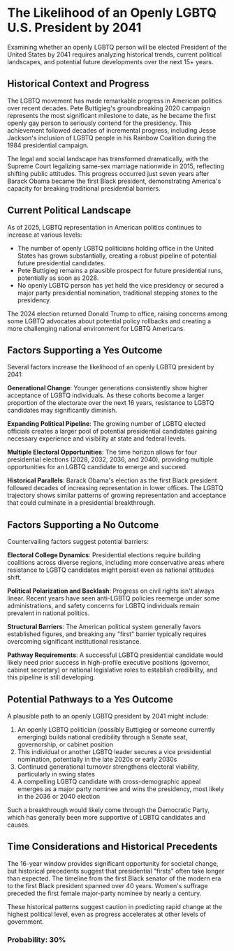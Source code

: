 # The Likelihood of an Openly LGBTQ U.S. President by 2041

Examining whether an openly LGBTQ person will be elected President of the United States by 2041 requires analyzing historical trends, current political landscapes, and potential future developments over the next 15+ years.

## Historical Context and Progress

The LGBTQ movement has made remarkable progress in American politics over recent decades. Pete Buttigieg's groundbreaking 2020 campaign represents the most significant milestone to date, as he became the first openly gay person to seriously contend for the presidency. This achievement followed decades of incremental progress, including Jesse Jackson's inclusion of LGBTQ people in his Rainbow Coalition during the 1984 presidential campaign.

The legal and social landscape has transformed dramatically, with the Supreme Court legalizing same-sex marriage nationwide in 2015, reflecting shifting public attitudes. This progress occurred just seven years after Barack Obama became the first Black president, demonstrating America's capacity for breaking traditional presidential barriers.

## Current Political Landscape

As of 2025, LGBTQ representation in American politics continues to increase at various levels:

- The number of openly LGBTQ politicians holding office in the United States has grown substantially, creating a robust pipeline of potential future presidential candidates.
- Pete Buttigieg remains a plausible prospect for future presidential runs, potentially as soon as 2028.
- No openly LGBTQ person has yet held the vice presidency or secured a major party presidential nomination, traditional stepping stones to the presidency.

The 2024 election returned Donald Trump to office, raising concerns among some LGBTQ advocates about potential policy rollbacks and creating a more challenging national environment for LGBTQ Americans.

## Factors Supporting a Yes Outcome

Several factors increase the likelihood of an openly LGBTQ president by 2041:

**Generational Change**: Younger generations consistently show higher acceptance of LGBTQ individuals. As these cohorts become a larger proportion of the electorate over the next 16 years, resistance to LGBTQ candidates may significantly diminish.

**Expanding Political Pipeline**: The growing number of LGBTQ elected officials creates a larger pool of potential presidential candidates gaining necessary experience and visibility at state and federal levels.

**Multiple Electoral Opportunities**: The time horizon allows for four presidential elections (2028, 2032, 2036, and 2040), providing multiple opportunities for an LGBTQ candidate to emerge and succeed.

**Historical Parallels**: Barack Obama's election as the first Black president followed decades of increasing representation in lower offices. The LGBTQ trajectory shows similar patterns of growing representation and acceptance that could culminate in a presidential breakthrough.

## Factors Supporting a No Outcome

Countervailing factors suggest potential barriers:

**Electoral College Dynamics**: Presidential elections require building coalitions across diverse regions, including more conservative areas where resistance to LGBTQ candidates might persist even as national attitudes shift.

**Political Polarization and Backlash**: Progress on civil rights isn't always linear. Recent years have seen anti-LGBTQ policies reemerge under some administrations, and safety concerns for LGBTQ individuals remain prevalent in national politics.

**Structural Barriers**: The American political system generally favors established figures, and breaking any "first" barrier typically requires overcoming significant institutional resistance.

**Pathway Requirements**: A successful LGBTQ presidential candidate would likely need prior success in high-profile executive positions (governor, cabinet secretary) or national legislative roles to establish credibility, and this pipeline is still developing.

## Potential Pathways to a Yes Outcome

A plausible path to an openly LGBTQ president by 2041 might include:

1. An openly LGBTQ politician (possibly Buttigieg or someone currently emerging) builds national credibility through a Senate seat, governorship, or cabinet position
2. This individual or another LGBTQ leader secures a vice presidential nomination, potentially in the late 2020s or early 2030s
3. Continued generational turnover strengthens electoral viability, particularly in swing states
4. A compelling LGBTQ candidate with cross-demographic appeal emerges as a major party nominee and wins the presidency, most likely in the 2036 or 2040 election

Such a breakthrough would likely come through the Democratic Party, which has generally been more supportive of LGBTQ candidates and causes.

## Time Considerations and Historical Precedents

The 16-year window provides significant opportunity for societal change, but historical precedents suggest that presidential "firsts" often take longer than expected. The timeline from the first Black senator of the modern era to the first Black president spanned over 40 years. Women's suffrage preceded the first female major-party nominee by nearly a century.

These historical patterns suggest caution in predicting rapid change at the highest political level, even as progress accelerates at other levels of government.

### Probability: 30%
